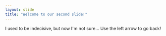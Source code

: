 ```yaml
---
layout: slide
title: "Welcome to our second slide!"
---
```

I used to be indecisive, but now I'm not sure...
Use the left arrow to go back!
